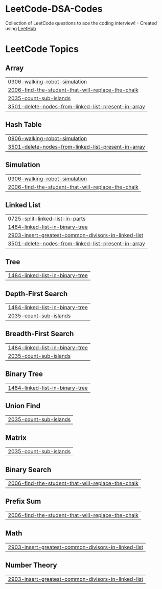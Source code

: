 # LeetCode-DSA-Codes
Collection of LeetCode questions to ace the coding interview! - Created using [LeetHub](https://github.com/QasimWani/LeetHub)

<!---LeetCode Topics Start-->
# LeetCode Topics
## Array
|  |
| ------- |
| [0906-walking-robot-simulation](https://github.com/kaushal-mohit/LeetCode-DSA-Codes/tree/master/0906-walking-robot-simulation) |
| [2006-find-the-student-that-will-replace-the-chalk](https://github.com/kaushal-mohit/LeetCode-DSA-Codes/tree/master/2006-find-the-student-that-will-replace-the-chalk) |
| [2035-count-sub-islands](https://github.com/kaushal-mohit/LeetCode-DSA-Codes/tree/master/2035-count-sub-islands) |
| [3501-delete-nodes-from-linked-list-present-in-array](https://github.com/kaushal-mohit/LeetCode-DSA-Codes/tree/master/3501-delete-nodes-from-linked-list-present-in-array) |
## Hash Table
|  |
| ------- |
| [0906-walking-robot-simulation](https://github.com/kaushal-mohit/LeetCode-DSA-Codes/tree/master/0906-walking-robot-simulation) |
| [3501-delete-nodes-from-linked-list-present-in-array](https://github.com/kaushal-mohit/LeetCode-DSA-Codes/tree/master/3501-delete-nodes-from-linked-list-present-in-array) |
## Simulation
|  |
| ------- |
| [0906-walking-robot-simulation](https://github.com/kaushal-mohit/LeetCode-DSA-Codes/tree/master/0906-walking-robot-simulation) |
| [2006-find-the-student-that-will-replace-the-chalk](https://github.com/kaushal-mohit/LeetCode-DSA-Codes/tree/master/2006-find-the-student-that-will-replace-the-chalk) |
## Linked List
|  |
| ------- |
| [0725-split-linked-list-in-parts](https://github.com/kaushal-mohit/LeetCode-DSA-Codes/tree/master/0725-split-linked-list-in-parts) |
| [1484-linked-list-in-binary-tree](https://github.com/kaushal-mohit/LeetCode-DSA-Codes/tree/master/1484-linked-list-in-binary-tree) |
| [2903-insert-greatest-common-divisors-in-linked-list](https://github.com/kaushal-mohit/LeetCode-DSA-Codes/tree/master/2903-insert-greatest-common-divisors-in-linked-list) |
| [3501-delete-nodes-from-linked-list-present-in-array](https://github.com/kaushal-mohit/LeetCode-DSA-Codes/tree/master/3501-delete-nodes-from-linked-list-present-in-array) |
## Tree
|  |
| ------- |
| [1484-linked-list-in-binary-tree](https://github.com/kaushal-mohit/LeetCode-DSA-Codes/tree/master/1484-linked-list-in-binary-tree) |
## Depth-First Search
|  |
| ------- |
| [1484-linked-list-in-binary-tree](https://github.com/kaushal-mohit/LeetCode-DSA-Codes/tree/master/1484-linked-list-in-binary-tree) |
| [2035-count-sub-islands](https://github.com/kaushal-mohit/LeetCode-DSA-Codes/tree/master/2035-count-sub-islands) |
## Breadth-First Search
|  |
| ------- |
| [1484-linked-list-in-binary-tree](https://github.com/kaushal-mohit/LeetCode-DSA-Codes/tree/master/1484-linked-list-in-binary-tree) |
| [2035-count-sub-islands](https://github.com/kaushal-mohit/LeetCode-DSA-Codes/tree/master/2035-count-sub-islands) |
## Binary Tree
|  |
| ------- |
| [1484-linked-list-in-binary-tree](https://github.com/kaushal-mohit/LeetCode-DSA-Codes/tree/master/1484-linked-list-in-binary-tree) |
## Union Find
|  |
| ------- |
| [2035-count-sub-islands](https://github.com/kaushal-mohit/LeetCode-DSA-Codes/tree/master/2035-count-sub-islands) |
## Matrix
|  |
| ------- |
| [2035-count-sub-islands](https://github.com/kaushal-mohit/LeetCode-DSA-Codes/tree/master/2035-count-sub-islands) |
## Binary Search
|  |
| ------- |
| [2006-find-the-student-that-will-replace-the-chalk](https://github.com/kaushal-mohit/LeetCode-DSA-Codes/tree/master/2006-find-the-student-that-will-replace-the-chalk) |
## Prefix Sum
|  |
| ------- |
| [2006-find-the-student-that-will-replace-the-chalk](https://github.com/kaushal-mohit/LeetCode-DSA-Codes/tree/master/2006-find-the-student-that-will-replace-the-chalk) |
## Math
|  |
| ------- |
| [2903-insert-greatest-common-divisors-in-linked-list](https://github.com/kaushal-mohit/LeetCode-DSA-Codes/tree/master/2903-insert-greatest-common-divisors-in-linked-list) |
## Number Theory
|  |
| ------- |
| [2903-insert-greatest-common-divisors-in-linked-list](https://github.com/kaushal-mohit/LeetCode-DSA-Codes/tree/master/2903-insert-greatest-common-divisors-in-linked-list) |
<!---LeetCode Topics End-->